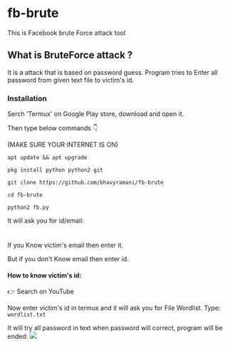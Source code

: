 # fb-brute

This is Facebook brute Force attack tool

## What is BruteForce attack ?

It is a attack that is based on password guess.
Program tries to Enter all password from given text file to victim's id.

### Installation

Serch 'Termux' on Google Play store, download and open it.

Then type below commands 👇

(MAKE SURE YOUR INTERNET IS ON)

`apt update && apt upgrade`

`pkg install python python2 git`

`git clone https://github.com/bhavyramani/fb-brute`

`cd fb-brute`

`python2 fb.py`

It will ask you for id/email:

<img src="https://user-images.githubusercontent.com/69421006/94422946-7939e100-01a5-11eb-8f4e-17190a848b6c.jpg" style="width:10px;height:10px">

If you Know victim's email then enter it.

But if you don't Know email then enter id.

#### How to know victim's id:

👉 Search on YouTube

Now enter victim's id in termux and it will ask you for File Wordlist.
Type:
`wordlist.txt`

It will try all password in text when password will correct, program will be ended:
<img src="https://user-images.githubusercontent.com/69421006/94423588-7c819c80-01a6-11eb-8681-f7f07d1e2fb8.jpg">



